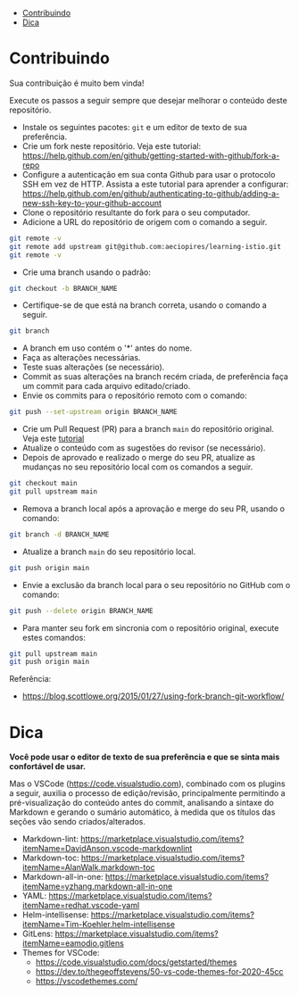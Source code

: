 <!-- TOC -->

- [Contribuindo](#contribuindo)
- [Dica](#dica)

<!-- TOC -->

# Contribuindo

Sua contribuição é muito bem vinda!

Execute os passos a seguir sempre que desejar melhorar o conteúdo deste repositório.

- Instale os seguintes pacotes: ``git`` e um editor de texto de sua preferência.
- Crie um fork neste repositório. Veja este tutorial: https://help.github.com/en/github/getting-started-with-github/fork-a-repo
- Configure a autenticação em sua conta Github para usar o protocolo SSH em vez de HTTP. Assista a este tutorial para aprender a configurar: https://help.github.com/en/github/authenticating-to-github/adding-a-new-ssh-key-to-your-github-account
- Clone o repositório resultante do fork para o seu computador.
- Adicione a URL do repositório de origem com o comando a seguir.

```bash
git remote -v
git remote add upstream git@github.com:aeciopires/learning-istio.git
git remote -v
```

- Crie uma branch usando o padrão:

```bash
git checkout -b BRANCH_NAME
```

- Certifique-se de que está na branch correta, usando o comando a seguir.

```bash
git branch
```

- A branch em uso contém o '*' antes do nome.
- Faça as alterações necessárias.
- Teste suas alterações (se necessário).
- Commit as suas alterações na branch recém criada, de preferência faça um commit para cada arquivo editado/criado.
- Envie os commits para o repositório remoto com o comando:

```bash
git push --set-upstream origin BRANCH_NAME
```

- Crie um Pull Request (PR) para a branch `main` do repositório original. Veja este [tutorial](https://help.github.com/en/github/collaborating-with-issues-and-pull-requests/creating-a-pull-request-from-a-fork)
- Atualize o conteúdo com as sugestões do revisor (se necessário).
- Depois de aprovado e realizado o merge do seu PR, atualize as mudanças no seu repositório local com os comandos a seguir.

```bash
git checkout main
git pull upstream main
```

- Remova a branch local após a aprovação e merge do seu PR, usando o comando:

```bash
git branch -d BRANCH_NAME
```

- Atualize a branch ``main`` do seu repositório local.

```bash
git push origin main
```

- Envie a exclusão da branch local para o seu repositório no GitHub com o comando:

```bash
git push --delete origin BRANCH_NAME
```

- Para manter seu fork em sincronia com o repositório original, execute estes comandos:

```bash
git pull upstream main
git push origin main
```

Referência:
- https://blog.scottlowe.org/2015/01/27/using-fork-branch-git-workflow/

# Dica

**Você pode usar o editor de texto de sua preferência e que se sinta mais confortável de usar.**

Mas o VSCode (https://code.visualstudio.com), combinado com os plugins a seguir, auxilia o processo de edição/revisão, principalmente permitindo a pré-visualização do conteúdo antes do commit, analisando a sintaxe do Markdown e gerando o sumário automático, à medida que os títulos das seções vão sendo criados/alterados.

- Markdown-lint: https://marketplace.visualstudio.com/items?itemName=DavidAnson.vscode-markdownlint
- Markdown-toc: https://marketplace.visualstudio.com/items?itemName=AlanWalk.markdown-toc
- Markdown-all-in-one: https://marketplace.visualstudio.com/items?itemName=yzhang.markdown-all-in-one
- YAML: https://marketplace.visualstudio.com/items?itemName=redhat.vscode-yaml
- Helm-intellisense: https://marketplace.visualstudio.com/items?itemName=Tim-Koehler.helm-intellisense
- GitLens: https://marketplace.visualstudio.com/items?itemName=eamodio.gitlens
- Themes for VSCode:
    - https://code.visualstudio.com/docs/getstarted/themes
    - https://dev.to/thegeoffstevens/50-vs-code-themes-for-2020-45cc
    - https://vscodethemes.com/
